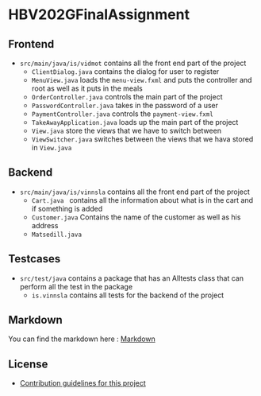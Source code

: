# HBV202GFinalAssignment

## Frontend

- `src/main/java/is/vidmot` contains all the front end part of the project
  - `ClientDialog.java` contains the dialog for user to register
  - `MenuView.java` loads the `menu-view.fxml` and puts the controller and root as well as it puts in the meals
  - `OrderController.java` controls the main part of the project
  - `PasswordController.java` takes in the password of a user 
  - `PaymentController.java` controls the `payment-view.fxml`
  - `TakeAwayApplication.java` loads up the main part of the project 
  - `View.java` store the views that we have to switch between
  - `ViewSwitcher.java` switches between the views that we hava stored in `View.java`

## Backend
- `src/main/java/is/vinnsla` contains all the front end part of the project
  - `Cart.java ` contains all the information about what is in the cart and if something is added
  - `Customer.java` Contains the name of the customer as well as his address
  - `Matsedill.java`


## Testcases

- `src/test/java` contains a package that has an Alltests class that can perform all the test in the package
   - `is.vinnsla` contains all tests for the backend of the project


## Markdown
You can find the markdown here : [Markdown](src/site/markdown/markdown.md)

## License
- [Contribution guidelines for this project](LICENSE)